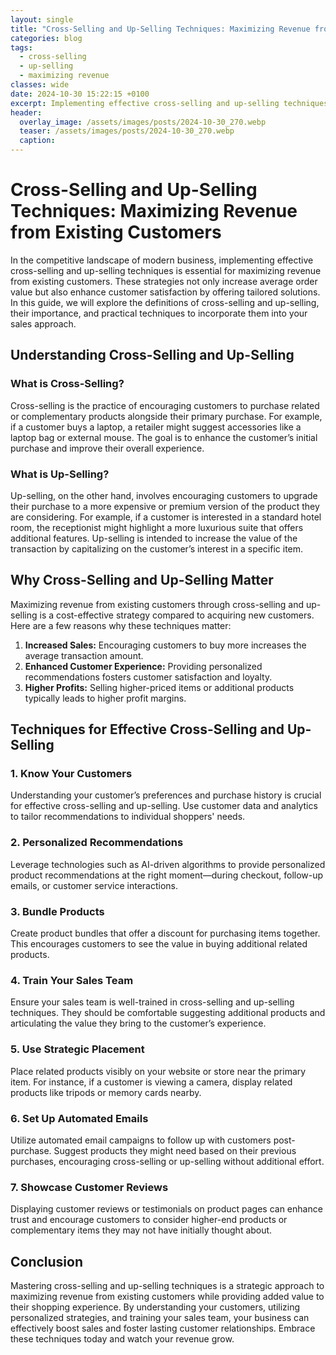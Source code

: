 ```yaml
---
layout: single
title: "Cross-Selling and Up-Selling Techniques: Maximizing Revenue from Existing Customers"
categories: blog
tags:
  - cross-selling
  - up-selling
  - maximizing revenue
classes: wide
date: 2024-10-30 15:22:15 +0100
excerpt: Implementing effective cross-selling and up-selling techniques is essential for maximizing revenue from exi...
header:
  overlay_image: /assets/images/posts/2024-10-30_270.webp
  teaser: /assets/images/posts/2024-10-30_270.webp
  caption:
---
```


# Cross-Selling and Up-Selling Techniques: Maximizing Revenue from Existing Customers

In the competitive landscape of modern business, implementing effective cross-selling and up-selling techniques is essential for maximizing revenue from existing customers. These strategies not only increase average order value but also enhance customer satisfaction by offering tailored solutions. In this guide, we will explore the definitions of cross-selling and up-selling, their importance, and practical techniques to incorporate them into your sales approach.

## Understanding Cross-Selling and Up-Selling

### What is Cross-Selling?

Cross-selling is the practice of encouraging customers to purchase related or complementary products alongside their primary purchase. For example, if a customer buys a laptop, a retailer might suggest accessories like a laptop bag or external mouse. The goal is to enhance the customer’s initial purchase and improve their overall experience.

### What is Up-Selling?

Up-selling, on the other hand, involves encouraging customers to upgrade their purchase to a more expensive or premium version of the product they are considering. For example, if a customer is interested in a standard hotel room, the receptionist might highlight a more luxurious suite that offers additional features. Up-selling is intended to increase the value of the transaction by capitalizing on the customer’s interest in a specific item.

## Why Cross-Selling and Up-Selling Matter

Maximizing revenue from existing customers through cross-selling and up-selling is a cost-effective strategy compared to acquiring new customers. Here are a few reasons why these techniques matter:

1. **Increased Sales:** Encouraging customers to buy more increases the average transaction amount.
2. **Enhanced Customer Experience:** Providing personalized recommendations fosters customer satisfaction and loyalty.
3. **Higher Profits:** Selling higher-priced items or additional products typically leads to higher profit margins.

## Techniques for Effective Cross-Selling and Up-Selling

### 1. Know Your Customers

Understanding your customer’s preferences and purchase history is crucial for effective cross-selling and up-selling. Use customer data and analytics to tailor recommendations to individual shoppers' needs.

### 2. Personalized Recommendations

Leverage technologies such as AI-driven algorithms to provide personalized product recommendations at the right moment—during checkout, follow-up emails, or customer service interactions.

### 3. Bundle Products

Create product bundles that offer a discount for purchasing items together. This encourages customers to see the value in buying additional related products.

### 4. Train Your Sales Team

Ensure your sales team is well-trained in cross-selling and up-selling techniques. They should be comfortable suggesting additional products and articulating the value they bring to the customer’s experience.

### 5. Use Strategic Placement

Place related products visibly on your website or store near the primary item. For instance, if a customer is viewing a camera, display related products like tripods or memory cards nearby.

### 6. Set Up Automated Emails

Utilize automated email campaigns to follow up with customers post-purchase. Suggest products they might need based on their previous purchases, encouraging cross-selling or up-selling without additional effort.

### 7. Showcase Customer Reviews

Displaying customer reviews or testimonials on product pages can enhance trust and encourage customers to consider higher-end products or complementary items they may not have initially thought about.

## Conclusion

Mastering cross-selling and up-selling techniques is a strategic approach to maximizing revenue from existing customers while providing added value to their shopping experience. By understanding your customers, utilizing personalized strategies, and training your sales team, your business can effectively boost sales and foster lasting customer relationships. Embrace these techniques today and watch your revenue grow.
